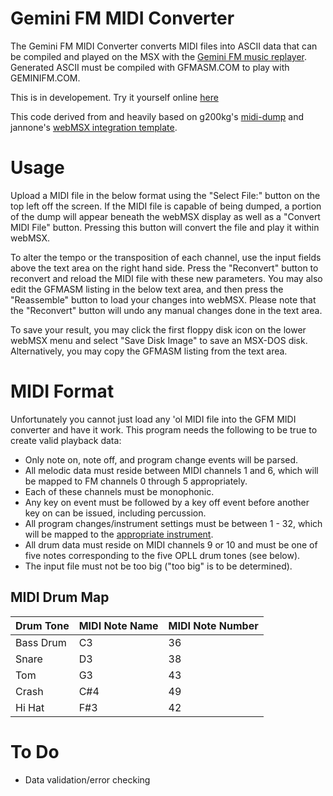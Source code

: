 # Gemini FM MIDI Converter
The Gemini FM MIDI Converter converts MIDI files into ASCII data that can be compiled and played on the MSX with the [Gemini FM music replayer](https://github.com/TheNetNomad/Gemini-FM). Generated ASCII must be compiled with GFMASM.COM to play with GEMINIFM.COM. 

This is in developement. Try it yourself online [here](https://netnomad.neocities.org/gemconv/)

This code derived from and heavily based on g200kg's [midi-dump](https://github.com/g200kg/midi-dump) and jannone's [webMSX integration template](https://github.com/jannone/webmsx-integration-template).

# Usage
Upload a MIDI file in the below format using the "Select File:" button on the top left off the screen. If the MIDI file is capable of being dumped, a portion of the dump will appear beneath the webMSX display as well as a "Convert MIDI File" button. Pressing this button will convert the file and play it within webMSX.

To alter the tempo or the transposition of each channel, use the input fields above the text area on the right hand side. Press the "Reconvert" button to reconvert and reload the MIDI file with these new parameters. You may also edit the GFMASM listing in the below text area, and then press the "Reassemble" button to load your changes into webMSX. Please note that the "Reconvert" button will undo any manual changes done in the text area.

To save your result, you may click the first floppy disk icon on the lower webMSX menu and select "Save Disk Image" to save an MSX-DOS disk. Alternatively, you may copy the GFMASM listing from the text area.

# MIDI Format

Unfortunately you cannot just load any 'ol MIDI file into the GFM MIDI converter and have it work. This program needs the following to be true to create valid playback data:

- Only note on, note off, and program change events will be parsed.			
- All melodic data must reside between MIDI channels 1 and 6, which will be mapped to FM channels 0 through 5 appropriately.
- Each of these channels must be monophonic.
- Any key on event must be followed by a key off event before another key on can be issued, including percussion.
- All program changes/instrument settings must be between 1 - 32, which will be mapped to the [appropriate instrument](https://github.com/TheNetNomad/Gemini-FM#Instrument-Table).
- All drum data must reside on MIDI channels 9 or 10 and must be one of five notes corresponding to the five OPLL drum tones (see below).
- The input file must not be too big ("too big" is to be determined).

## MIDI Drum Map
| Drum Tone | MIDI Note Name | MIDI Note Number |
| --- | --- | --- |
Bass Drum | C3 | 36
Snare | D3 | 38
Tom | G3 | 43
Crash | C#4 | 49 
Hi Hat | F#3 |  42

# To Do
- Data validation/error checking


